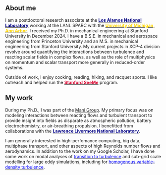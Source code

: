 ## About me

I am a postdoctoral research associate at the [<span style="color:navy;font-weight:bold;">Los Alamos National Laboratory</span>](https://www.lanl.gov) working at the LANL SPARC with the [<span style="color:gold;font-weight:bold;">University of Michigan, Ann Arbor</span>](https://umich.edu). I received my Ph.D. in mechanical engineering at Stanford University in December 2024. I have a B.S.E. in mechanical and aerospace engineering from Princeton University and an M.S. in mechanical engineering from Stanford University. My current projects in XCP-4 division revolve around quantifying the interactions between turbulence and reacting scalar fields in complex flows, as well as the role of multiphysics on momentum and scalar transport more generally in reduced-order systems. 

Outside of work, I enjoy cooking, reading, hiking, and racquet sports. I like outreach and helped run the [<span style="color:crimson;font-weight:bold;">Stanford SeeMe</span>](https://seeme.stanford.edu) program.

## My work
During my Ph.D., I was part of the [<span style="color:crimsonfont-weight:bold;">Mani Group</span>](https://www.stanford.edu/~alimani). My primary focus was on modeling interactions between reacting flows and turbulent transport to provide insight into fields as disparate as atmospheric pollution, battery electrochemistry, or air-breathing propulsion. I benefitted from collaborations with the [<span style="color:navy;font-weight:bold;">Lawrence Livermore National Laboratory</span>](https://sd.llnl.gov).


I am generally interested in high-perfomance computing, big data, multiphase transport, and other aspects of high Reynolds number flows and aerodynamics. In addition to the work on my Google Scholar, I have done some work on modal analyses of [<span style="color:blue">transition to turbulence</span>](./assets/docs/transition.pdf) and sub-grid scale modelling for large eddy simulations, including for [<span style="color:blue">homogenous variable-density turbulence</span>](./assets/docs/homogenous.pdf).